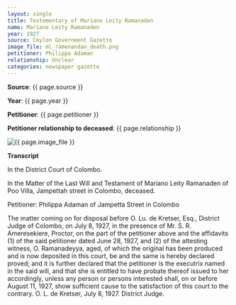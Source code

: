 ```yaml
---
layout: single
title: Testementary of Mariano Leity Ramanaden 
name: Mariano Leity Ramanaden 
year: 1927
source: Ceylon Government Gazette
image_file: ml_ramenandan_death.png
petitioner: Philippa Adaman
relationship: Unclear
categories: newspaper gazette
---
```




  **Source**: {{ page.source }}

  **Year**: {{ page.year }}

  **Petitioner**: {{ page.petitioner }}

  **Petitioner relationship to deceased**: {{ page.relationship }} 

 <img src="{{ site.baseurl }}/assets/images/gazette/{{ page.image_file }}" alt="{{ page.image_file }}">

 **Transcript** 

In the District Court of Colombo.

In the Matter of the Last Will and Testament of Mariano Leity Ramanaden of Poo Villa, Jampettah street in Colombo, deceased.

Petitioner: Philippa Adaman of Jampetta Street in Colombo

 The matter coming on for disposal before O. Lu. de Kretser, Esq., District Judge of Colombo, on July 8, 1927, in the presence of Mr. S. R. Ameresekiere, Proctor, on the part of the petitioner above and the affidavits (1) of the said petitioner dated June 28, 1927, and (2) of the attesting witness, O. Ramanadeyya, aged, of which the original has been produced and is now deposited in this court, be and the same is hereby declared proved; and it is further declared that the petitioner is the executrix named in the said will, and that she is entitled to have probate thereof issued to her accordingly, unless any person or persons interested shall, on or before August 11, 1927, show sufficient cause to the satisfaction of this court to the contrary.
O. L. de Kretser, July 8, 1927.
District Judge.